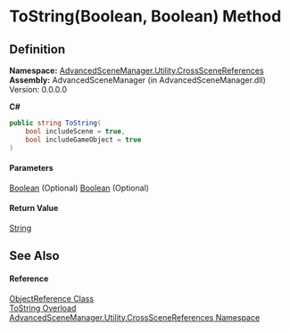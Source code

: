 # ToString(Boolean, Boolean) Method

## Definition

**Namespace:** [AdvancedSceneManager.Utility.CrossSceneReferences](N_AdvancedSceneManager_Utility_CrossSceneReferences.md)\
**Assembly:** AdvancedSceneManager (in AdvancedSceneManager.dll) Version: 0.0.0.0

**C#**

```c#
public string ToString(
	bool includeScene = true,
	bool includeGameObject = true
)
```

#### Parameters

&#x20; [Boolean](https://learn.microsoft.com/dotnet/api/system.boolean)  (Optional)   [Boolean](https://learn.microsoft.com/dotnet/api/system.boolean)  (Optional)&#x20;

#### Return Value

[String](https://learn.microsoft.com/dotnet/api/system.string)

## See Also

#### Reference

[ObjectReference Class](T_AdvancedSceneManager_Utility_CrossSceneReferences_ObjectReference.md)\
[ToString Overload](Overload_AdvancedSceneManager_Utility_CrossSceneReferences_ObjectReference_ToString.md)\
[AdvancedSceneManager.Utility.CrossSceneReferences Namespace](N_AdvancedSceneManager_Utility_CrossSceneReferences.md)
